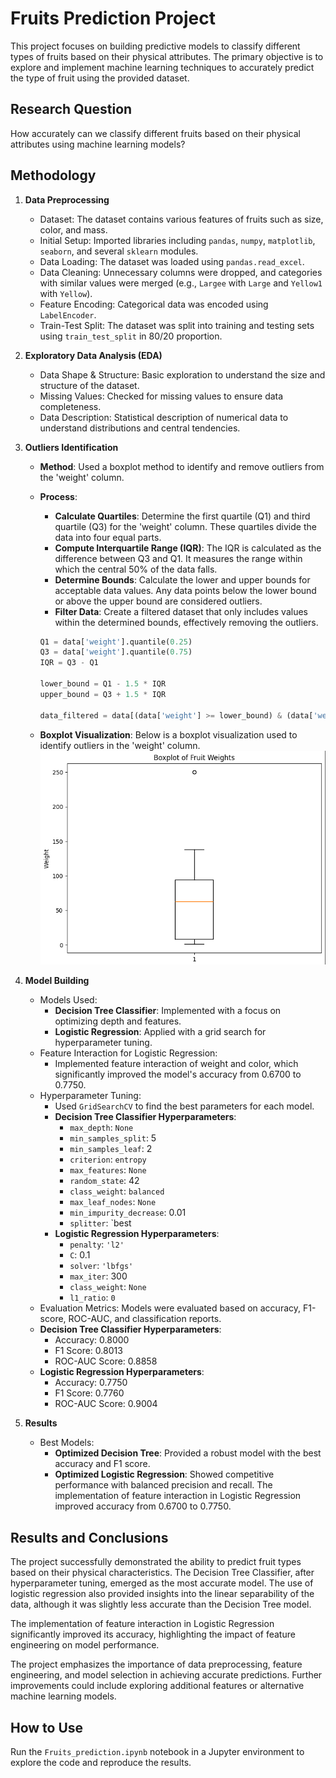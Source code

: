 # Fruits Prediction Project

This project focuses on building predictive models to classify different types of fruits based on their physical attributes. The primary objective is to explore and implement machine learning techniques to accurately predict the type of fruit using the provided dataset.

## Research Question

How accurately can we classify different fruits based on their physical attributes using machine learning models?

## Methodology

1. **Data Preprocessing**
   - Dataset: The dataset contains various features of fruits such as size, color, and mass.
   - Initial Setup: Imported libraries including `pandas`, `numpy`, `matplotlib`, `seaborn`, and several `sklearn` modules.
   - Data Loading: The dataset was loaded using `pandas.read_excel`.
   - Data Cleaning: Unnecessary columns were dropped, and categories with similar values were merged (e.g., `Largee` with `Large` and `Yellow1` with `Yellow`).
   - Feature Encoding: Categorical data was encoded using `LabelEncoder`.
   - Train-Test Split: The dataset was split into training and testing sets using `train_test_split` in 80/20 proportion.

2. **Exploratory Data Analysis (EDA)**
   - Data Shape & Structure: Basic exploration to understand the size and structure of the dataset.
   - Missing Values: Checked for missing values to ensure data completeness.
   - Data Description: Statistical description of numerical data to understand distributions and central tendencies.

3. **Outliers Identification**
   - **Method**: Used a boxplot method to identify and remove outliers from the 'weight' column.
   - **Process**:
     - **Calculate Quartiles**: Determine the first quartile (Q1) and third quartile (Q3) for the 'weight' column. These quartiles divide the data into four equal parts.
     - **Compute Interquartile Range (IQR)**: The IQR is calculated as the difference between Q3 and Q1. It measures the range within which the central 50% of the data falls.
     - **Determine Bounds**: Calculate the lower and upper bounds for acceptable data values. Any data points below the lower bound or above the upper bound are considered outliers.
     - **Filter Data**: Create a filtered dataset that only includes values within the determined bounds, effectively removing the outliers.
     
     ```python
     Q1 = data['weight'].quantile(0.25)
     Q3 = data['weight'].quantile(0.75)
     IQR = Q3 - Q1

     lower_bound = Q1 - 1.5 * IQR
     upper_bound = Q3 + 1.5 * IQR

     data_filtered = data[(data['weight'] >= lower_bound) & (data['weight'] <= upper_bound)]
     ```
   - **Boxplot Visualization**: Below is a boxplot visualization used to identify outliers in the 'weight' column.
        ![Boxplot](https://github.com/azamatgalidenov/fruitsPrediction/blob/main/img/boxplot.png)

3. **Model Building**
   - Models Used:
     - **Decision Tree Classifier**: Implemented with a focus on optimizing depth and features.
     - **Logistic Regression**: Applied with a grid search for hyperparameter tuning.
   - Feature Interaction for Logistic Regression:
     - Implemented feature interaction of weight and color, which significantly improved the model's accuracy from 0.6700 to 0.7750.
   - Hyperparameter Tuning:
     - Used `GridSearchCV` to find the best parameters for each model.
     - **Decision Tree Classifier Hyperparameters**:
        - `max_depth`: `None`
        - `min_samples_split`: 5
        - `min_samples_leaf`: 2
        - `criterion`: `entropy`
        - `max_features`: `None`
        - `random_state`: 42
        - `class_weight`: `balanced`
        - `max_leaf_nodes`: `None`
        - `min_impurity_decrease`: 0.01
        - `splitter`: `best
     - **Logistic Regression Hyperparameters**:
        - `penalty`: `'l2'`
        - `C`: 0.1
        - `solver`: `'lbfgs'`
        - `max_iter`: 300
        - `class_weight`: `None`
        - `l1_ratio`: `0`
   - Evaluation Metrics: Models were evaluated based on accuracy, F1-score, ROC-AUC, and classification reports.
    - **Decision Tree Classifier Hyperparameters**:
        - Accuracy: 0.8000
        - F1 Score: 0.8013
        - ROC-AUC Score: 0.8858
    - **Logistic Regression Hyperparameters**:
        - Accuracy: 0.7750
        - F1 Score: 0.7760
        - ROC-AUC Score: 0.9004

4. **Results**
   - Best Models:
     - **Optimized Decision Tree**: Provided a robust model with the best accuracy and F1 score.
     - **Optimized Logistic Regression**: Showed competitive performance with balanced precision and recall. The implementation of feature interaction in Logistic Regression improved accuracy from 0.6700 to 0.7750.

## Results and Conclusions

The project successfully demonstrated the ability to predict fruit types based on their physical characteristics. The Decision Tree Classifier, after hyperparameter tuning, emerged as the most accurate model. The use of logistic regression also provided insights into the linear separability of the data, although it was slightly less accurate than the Decision Tree model.

The implementation of feature interaction in Logistic Regression significantly improved its accuracy, highlighting the impact of feature engineering on model performance.

The project emphasizes the importance of data preprocessing, feature engineering, and model selection in achieving accurate predictions. Further improvements could include exploring additional features or alternative machine learning models.

## How to Use

Run the `Fruits_prediction.ipynb` notebook in a Jupyter environment to explore the code and reproduce the results.
